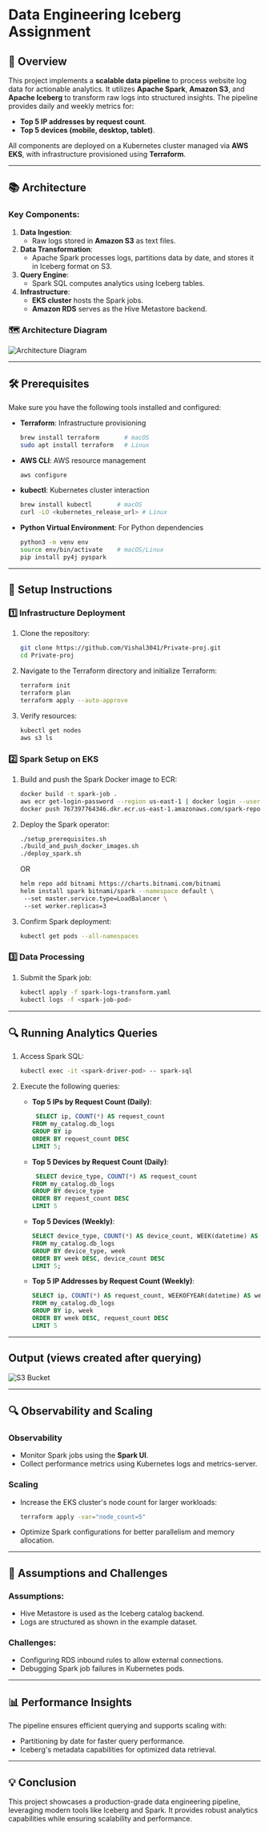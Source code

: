 # Data Engineering Iceberg Assignment

## 🚀 Overview

This project implements a **scalable data pipeline** to process website log data for actionable analytics. It utilizes **Apache Spark**, **Amazon S3**, and **Apache Iceberg** to transform raw logs into structured insights. The pipeline provides daily and weekly metrics for:
- **Top 5 IP addresses by request count**.
- **Top 5 devices (mobile, desktop, tablet)**.

All components are deployed on a Kubernetes cluster managed via **AWS EKS**, with infrastructure provisioned using **Terraform**.

---

## 📚 Architecture

### Key Components:
1. **Data Ingestion**:
   - Raw logs stored in **Amazon S3** as text files.
2. **Data Transformation**:
   - Apache Spark processes logs, partitions data by date, and stores it in Iceberg format on S3.
3. **Query Engine**:
   - Spark SQL computes analytics using Iceberg tables.
4. **Infrastructure**:
   - **EKS cluster** hosts the Spark jobs.
   - **Amazon RDS** serves as the Hive Metastore backend.

### 🗺️ Architecture Diagram
![Architecture Diagram](Data_Pipeline_Flowchart.png)  


---

## 🛠️ Prerequisites

Make sure you have the following tools installed and configured:
- **Terraform**: Infrastructure provisioning  
  ```bash
  brew install terraform       # macOS  
  sudo apt install terraform   # Linux  
  ```
- **AWS CLI**: AWS resource management  
  ```bash
  aws configure  
  ```
- **kubectl**: Kubernetes cluster interaction  
  ```bash
  brew install kubectl       # macOS  
  curl -LO <kubernetes_release_url> # Linux  
  ```
- **Python Virtual Environment**: For Python dependencies  
  ```bash
  python3 -m venv env  
  source env/bin/activate    # macOS/Linux  
  pip install py4j pyspark  
  ```

---

## 🚧 Setup Instructions

### 1️⃣ Infrastructure Deployment
1. Clone the repository:  
   ```bash
   git clone https://github.com/Vishal3041/Private-proj.git
   cd Private-proj
   ```
2. Navigate to the Terraform directory and initialize Terraform:  
   ```bash
   terraform init  
   terraform plan  
   terraform apply --auto-approve  
   ```
3. Verify resources:
   ```bash
   kubectl get nodes  
   aws s3 ls  
   ```

### 2️⃣ Spark Setup on EKS
1. Build and push the Spark Docker image to ECR:
   ```bash
   docker build -t spark-job .  
   aws ecr get-login-password --region us-east-1 | docker login --username AWS --password-stdin 767397764346.dkr.ecr.us-east-1.amazonaws.com/spark-repo  
   docker push 767397764346.dkr.ecr.us-east-1.amazonaws.com/spark-repo:latest  
   ```
   
2. Deploy the Spark operator:  
   ```bash
   ./setup_prerequisites.sh
   ./build_and_push_docker_images.sh
   ./deploy_spark.sh
   ```
   OR
   ```bash
   helm repo add bitnami https://charts.bitnami.com/bitnami  
   helm install spark bitnami/spark --namespace default \  
    --set master.service.type=LoadBalancer \  
    --set worker.replicas=3 
    ```

3. Confirm Spark deployment:  
   ```bash
   kubectl get pods --all-namespaces  
   ```

### 3️⃣ Data Processing
1. Submit the Spark job:
   ```bash
   kubectl apply -f spark-logs-transform.yaml  
   kubectl logs -f <spark-job-pod>  
   ```

---

## 🔍 Running Analytics Queries

1. Access Spark SQL:  
   ```bash
   kubectl exec -it <spark-driver-pod> -- spark-sql  
   ```
2. Execute the following queries:  

   - **Top 5 IPs by Request Count (Daily)**:
     ```sql
      SELECT ip, COUNT(*) AS request_count
     FROM my_catalog.db_logs
     GROUP BY ip
     ORDER BY request_count DESC
     LIMIT 5;
     ```

   - **Top 5 Devices by Request Count (Daily)**:
     ```sql
      SELECT device_type, COUNT(*) AS request_count
     FROM my_catalog.db_logs
     GROUP BY device_type
     ORDER BY request_count DESC
     LIMIT 5
     ```

   - **Top 5 Devices (Weekly)**:
     ```sql
     SELECT device_type, COUNT(*) AS device_count, WEEK(datetime) AS week
     FROM my_catalog.db_logs
     GROUP BY device_type, week
     ORDER BY week DESC, device_count DESC
     LIMIT 5;
     ```

   - **Top 5 IP Addresses by Request Count (Weekly)**:
     ```sql
     SELECT ip, COUNT(*) AS request_count, WEEKOFYEAR(datetime) AS week
     FROM my_catalog.db_logs
     GROUP BY ip, week
     ORDER BY week DESC, request_count DESC
     LIMIT 5
     ```
---

## Output (views created after querying)

![S3 Bucket](s3-output.png)  

---
## 🔍 Observability and Scaling

### Observability
- Monitor Spark jobs using the **Spark UI**.
- Collect performance metrics using Kubernetes logs and metrics-server.

### Scaling
- Increase the EKS cluster's node count for larger workloads:
  ```bash
  terraform apply -var="node_count=5"
  ```
- Optimize Spark configurations for better parallelism and memory allocation.

---

## 🔧 Assumptions and Challenges

### Assumptions:
- Hive Metastore is used as the Iceberg catalog backend.
- Logs are structured as shown in the example dataset.

### Challenges:
- Configuring RDS inbound rules to allow external connections.
- Debugging Spark job failures in Kubernetes pods.

---

## 📊 Performance Insights
The pipeline ensures efficient querying and supports scaling with:  
- Partitioning by date for faster query performance.  
- Iceberg's metadata capabilities for optimized data retrieval.  

---

## 💡 Conclusion

This project showcases a production-grade data engineering pipeline, leveraging modern tools like Iceberg and Spark. It provides robust analytics capabilities while ensuring scalability and performance.

